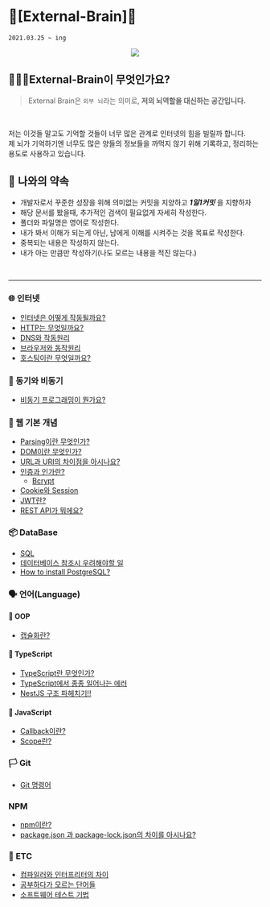 # 🧠[External-Brain]🧠
`2021.03.25 ~ ing`
<div align="center">
    <img src="https://t1.daumcdn.net/liveboard/ppss/425ad335c5894bcab1a11c4a96577782.JPG">
</div>

## 🙋🏻‍♂️External-Brain이 무엇인가요?
> External Brain은 `외부 뇌`라는 의미로, **저의 뇌역할을 대신하는 공간입니다.**<br>
<br>

저는 이것들 말고도 기억할 것들이 너무 많은 관계로 인터넷의 힘을 빌릴까 합니다.<br>
제 뇌가 기억하기엔 너무도 많은 양들의 정보들을 까먹지 않기 위해 기록하고, 정리하는 용도로 사용하고 있습니다.<br>


## 🤙 나와의 약속
- 개발자로서 꾸준한 성장을 위해 의미없는 커밋을 지양하고 ***1일1커밋*** 을 지향하자
- 해당 문서를 봤을때, 추가적인 검색이 필요없게 자세히 작성한다.
- 폴더와 파일명은 영어로 작성한다.
- 내가 봐서 이해가 되는게 아닌, 남에게 이해를 시켜주는 것을 목표로 작성한다.
- 중복되는 내용은 작성하지 않는다.
- 내가 아는 만큼만 작성하기(나도 모르는 내용을 적진 않는다.)
<br>

---
### 🌐 인터넷
- [인터넷은 어떻게 작동될까요?](Internet/internet/Internet.md)
- [HTTP는 무엇일까요?](Internet/HTTP/http.md)
- [DNS와 작동원리](Internet/DNS/DNS.md)
- [브라우저와 동작원리](Internet/Browser/Browser.md)
- [호스팅이란 무엇일까요?](Internet/Hosting/hosting.md)

### 🚃 동기와 비동기
- [비동기 프로그래밍이 뭔가요?](Async/Async.md)

### 📖 웹 기본 개념
- [Parsing이란 무엇인가?](WEB/Parsing/Parsing.md)
- [DOM이란 무엇인가?](WEB/DOM/DOM.md)
- [URL과 URI의 차이점을 아시나요?](WEB/URI/uri.md)
- [인증과 인가란?](WEB/Auth/auth.md)
    - [Bcrypt](WEB/Auth/Bcrypt.md)
- [Cookie와 Session](WEB/Auth/Save_State/Cookie_Session.md)
- [JWT란?](WEB/Auth/Save_State/JWT.md)
- [REST API가 뭐에요?](WEB/API/REST.md)

### 📦 DataBase
- [SQL](DB/sql.md)
- [데이터베이스 참조시 우려해야할 일](DB/careful.md)
- [How to install PostgreSQL?](DB/postgresql_install.md)

### 🗣 언어(Language)
#### 📌 OOP
- [캡슐화란?](Language/OOP/Encapsulation.md)
#### 📌 TypeScript
- [TypeScript란 무엇인가?](Language/TypeScript/typescript.md)
- [TypeScript에서 종종 일어나는 에러](Language/TypeScript/typescript_error.md)
- [NestJS 구조 파헤치기!!](Language/TypeScript/Nest/Nest.md)
#### 📌 JavaScript
- [Callback이란?](Language/JavaScript/callback.md)
- [Scope란?](Language/JavaScript/scope.md)

### 🏳 Git
- [Git 명령어](Git/git_command.md)

### NPM
- [npm이란?](Npm/npm.md)
- [package.json 과 package-lock.json의 차이를 아시나요?]()

### 👀 ETC
- [컴파일러와 인터프리터의 차이](ETC/Translation/ITP_CMP.md)
- [공부하다가 모르는 단어들](ETC/word.md)
- [소프트웨어 테스트 기법](ETC/test.md)

